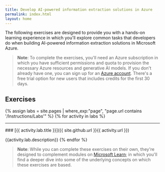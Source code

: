 ```yaml
---
title: Develop AI-powered information extraction solutions in Azure
permalink: index.html
layout: home
---
```


The following exercises are designed to provide you with a hands-on learning experience in which you'll explore common tasks that developers do when building AI-powered information extraction solutions in Microsoft Azure.

> **Note**: To complete the exercises, you'll need an Azure subscription in which you have sufficient permissions and quota to provision the necessary Azure resources and generative AI models. If you don't already have one, you can sign up for an [Azure account](https://azure.microsoft.com/free). There's a free trial option for new users that includes credits for the first 30 days.

## Exercises

{% assign labs = site.pages | where_exp:"page", "page.url contains '/Instructions/Labs'" %}
{% for activity in labs  %}
<hr>
### [{{ activity.lab.title }}]({{ site.github.url }}{{ activity.url }})

{{activity.lab.description}}
{% endfor %}

> **Note**: While you can complete these exercises on their own, they're designed to complement modules on [Microsoft Learn](https://learn.microsoft.com/training/paths/ai-extract-information/); in which you'll find a deeper dive into some of the underlying concepts on which these exercises are based.
